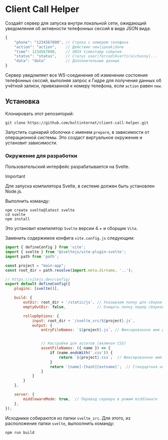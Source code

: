 # Client Call Helper

Создаёт сервер для запуска внутри локальной сети, ожидающий уведомления об активности телефонных сессий в виде JSON вида:

```js
{
    "phone": "1234567890", // Строка с номером телефона
    "action": "action",    // Действие new|speak|done
    "time": 1234567890,    // UNIX timestamp события
    "status": "status",    // Статус user|forced|kvartira|chasny|...
    "data": "data"         // Дополнительные данные 
}
```

Сервер уведомляет все WS-соединения об изменении состояния телефонных сессий, выполняя запрос к Гидре для получения данных об учётной записи, привязанной к номеру телефона, если `action` равен `new`.

## Установка

Клонировать этот репозиторий:
```shell
git clone https://github.com/koltinternet/client-call-helper.git
```

Запустить сценарий оболочки с именем `prepare`, в зависимости от операционной системы. Это создаст виртуальное окружение и установит зависимости.

### Окружение для разработки

Пользовательский интерфейс разрабатывается на Svelte.
> [!IMPORTANT]
> Для запуска компилятора Svelte, в системе должен быть установлен Node.js.

Выполнить команду:
```shell
npm create svelte@latest svelte
cd svelte
npm install
```
Это установит компилятор `Svelte` версии 4.+ и сборщик `Vite`.

Заменить содержимое конфига `vite.config.js` следующим:
```js
import { defineConfig } from 'vite';
import { svelte } from '@sveltejs/vite-plugin-svelte'; 
import path from 'path';

const project = "main-app";
const root_dir = path.resolve(import.meta.dirname, '..');

// https://vitejs.dev/config/
export default defineConfig({
    plugins: [svelte()],

    build: {
        outDir: root_dir + '/static/js', // Указываем папку для сборки
        emptyOutDir: false,              // Очищать папку перед сборкой

        rollupOptions: {
            input: root_dir + `/svelte_src/${project}.js`,
            output: {
                entryFileNames: `${project}.js`, // Фиксированное имя файла сборки


                // Настройки для ассетов (включая CSS)
                assetFileNames: ({ name }) => {
                    if (name.endsWith('.css')) {
                        return `${project}.css`;  // Фиксированное имя для CSS файла
                    }
                    return '[name]-[hash][extname]';  // Стандартная настройка для остальных ассетов
                }
            }
        }
    },

    server: {
        middlewareMode: true,  // Перевод сервера в режим middleware
    },
});
```

Исходники собираются из папки `svelte_src`. Для этого, из расположение папки `svelte`, выпоолнить команду:
```shell
npm run build
```
